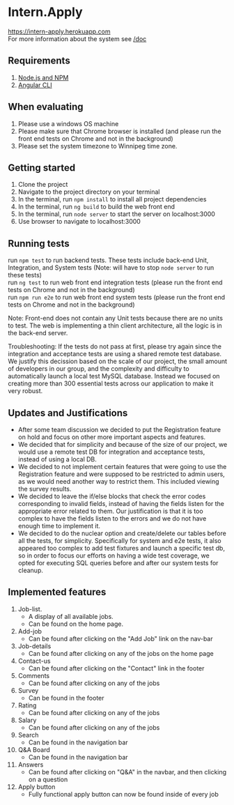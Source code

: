 # Intern.Apply

https://intern-apply.herokuapp.com  
For more information about the system see [/doc](https://github.com/DimaMukhin/intern.apply/tree/master/doc)

## Requirements

1. [Node.js and NPM](https://nodejs.org/en/)
2. [Angular CLI](https://cli.angular.io/)

## When evaluating

1. Please use a windows OS machine
2. Please make sure that Chrome browser is installed (and please run the front end tests on Chrome and not in the background)
3. Please set the system timezone to Winnipeg time zone.

## Getting started

1. Clone the project
2. Navigate to the project directory on your terminal
3. In the terminal, run `npm install` to install all project dependencies
4. In the terminal, run `ng build` to build the web front end
5. In the terminal, run `node server` to start the server on localhost:3000
6. Use browser to navigate to localhost:3000

## Running tests

run `npm test` to run backend tests. These tests include back-end Unit, Integration, and System tests (Note: will have to stop `node server` to run these tests)<br/>
run `ng test` to run web front end integration tests (please run the front end tests on Chrome and not in the background)  
run `npm run e2e` to run web front end system tests (please run the front end tests on Chrome and not in the background)  

Note: Front-end does not contain any Unit tests because there are no units to test. The web is implementing a thin client architecture, all the logic is in the back-end server.

Troubleshooting: If the tests do not pass at first, please try again since the integration and acceptance tests are using a shared remote test database. We justify this decission based on the scale of our project, the small amount of developers in our group, and the complexity and difficulty to automatically launch a local test MySQL database. Instead we focused on creating more than 300 essential tests across our application to make it very robust.

## Updates and Justifications

* After some team discussion we decided to put the Registration feature on hold and focus on other more important aspects and features.
* We decided that for simplicity and because of the size of our project, we would use a remote test DB for integration and acceptance tests, instead of using a local DB.
* We decided to not implement certain features that were going to use the Registration feature and were supposed to be restricted to admin users, as we would need another way to restrict them. This included viewing the survey results.
* We decided to leave the if/else blocks that check the error codes corresponding to invalid fields, instead of having the fields listen for the appropriate error related to them. Our justification is that it is too complex to have the fields listen to the errors and we do not have enough time to implement it.
* We decided to do the nuclear option and create/delete our tables before all the tests, for simplicity. Specifically for system and e2e tests, it also appeared too complex to add test fixtures and launch a specific test db, so in order to focus our efforts on having a wide test coverage, we opted for executing SQL queries before and after our system tests for cleanup.

## Implemented features

1. Job-list. 
    * A display of all available jobs. 
    * Can be found on the home page.
2. Add-job
    * Can be found after clicking on the "Add Job" link on the nav-bar
3. Job-details
    * Can be found after clicking on any of the jobs on the home page
4. Contact-us
    * Can be found after clicking on the "Contact" link in the footer
5. Comments
    * Can be found after clicking on any of the jobs
6. Survey
    * Can be found in the footer
7. Rating
    * Can be found after clicking on any of the jobs
8. Salary
    * Can be found after clicking on any of the jobs
9. Search 
    * Can be found in the navigation bar
10. Q&A Board
    * Can be found in the navigation bar
11. Answers
    * Can be found after clicking on "Q&A" in the navbar, and then clicking on a question
12. Apply button
    * Fully functional apply button can now be found inside of every job
